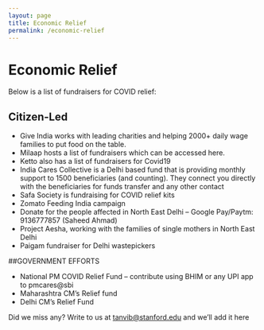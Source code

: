 ```yaml
---
layout: page
title: Economic Relief
permalink: /economic-relief
---
```


# Economic Relief

Below is a list of fundraisers for COVID relief:

## Citizen-Led
* Give India works with leading charities and helping 2000+ daily wage families to put food on the table.
* Milaap hosts a list of fundraisers which can be accessed here.
* Ketto also has a list of fundraisers for Covid19
* India Cares Collective is a Delhi based fund that is providing monthly support to 1500 beneficiaries (and counting). They connect you directly with the beneficiaries for funds transfer and any other contact
* Safa Society is fundraising for COVID relief kits
* Zomato Feeding India campaign
* Donate for the people affected in North East Delhi –  Google Pay/Paytm: 9136777857 (Saheed Ahmad)
* Project Aesha, working with the families of single mothers in North East Delhi
* Paigam fundraiser for Delhi wastepickers

##GOVERNMENT EFFORTS
* National PM COVID Relief Fund – contribute using BHIM or any UPI app to pmcares@sbi
* Maharashtra CM’s Relief fund
* Delhi CM’s Relief Fund

Did we miss any? Write to us at tanvib@stanford.edu and we’ll add it here

